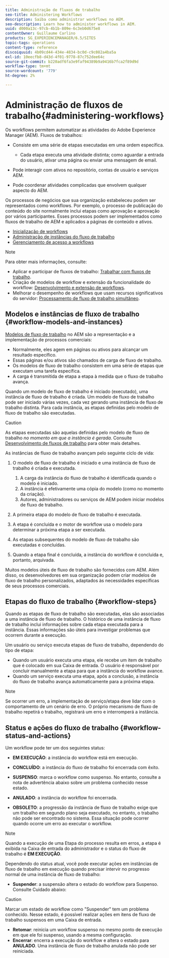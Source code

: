 ```yaml
---
title: Administração de fluxos de trabalho
seo-title: Administering Workflows
description: Saiba como administrar workflows no AEM.
seo-description: Learn how to administer workflows in AEM.
uuid: d000a13c-97cb-4b1b-809e-6c3eb0d675e8
contentOwner: Guillaume Carlino
products: SG_EXPERIENCEMANAGER/6.5/SITES
topic-tags: operations
content-type: reference
discoiquuid: 4b09cd44-434e-4834-bc0d-c9c082a4ba5a
exl-id: 10eecfb8-d43d-4f01-9778-87c752dee64c
source-git-commit: b220adf6fa3e9faf94389b9a9416b7fca2f89d9d
workflow-type: tm+mt
source-wordcount: '779'
ht-degree: 2%

---
```


# Administração de fluxos de trabalho{#administering-workflows}

Os workflows permitem automatizar as atividades do Adobe Experience Manager (AEM). Fluxos de trabalhos:

* Consiste em uma série de etapas executadas em uma ordem específica.

   * Cada etapa executa uma atividade distinta; como aguardar a entrada do usuário, ativar uma página ou enviar uma mensagem de email.

* Pode interagir com ativos no repositório, contas de usuário e serviços AEM.
* Pode coordenar atividades complicadas que envolvem qualquer aspecto do AEM.

Os processos de negócios que sua organização estabeleceu podem ser representados como workflows. Por exemplo, o processo de publicação do conteúdo do site normalmente inclui etapas como aprovação e aprovação por vários participantes. Esses processos podem ser implementados como fluxos de trabalho de AEM e aplicados a páginas de conteúdo e ativos.

* [Inicialização de workflows](/help/sites-administering/workflows-starting.md)
* [Administração de instâncias do fluxo de trabalho](/help/sites-administering/workflows-administering.md)
* [Gerenciamento de acesso a workflows](/help/sites-administering/workflows-managing.md)

>[!NOTE]
>
>Para obter mais informações, consulte:
>
>* Aplicar e participar de fluxos de trabalho: [Trabalhar com fluxos de trabalho](/help/sites-authoring/workflows.md).
>* Criação de modelos de workflow e extensão da funcionalidade do workflow: [Desenvolvimento e extensão de workflows](/help/sites-developing/workflows.md).
>* Melhorar o desempenho de workflows que usam recursos significativos do servidor: [Processamento de fluxo de trabalho simultâneo](/help/sites-deploying/configuring-performance.md#concurrent-workflow-processing).
>


## Modelos e instâncias de fluxo de trabalho {#workflow-models-and-instances}

[Modelos de fluxo de trabalho](/help/sites-developing/workflows.md#model) no AEM são a representação e a implementação de processos comerciais:

* Normalmente, eles agem em páginas ou ativos para alcançar um resultado específico.
* Essas páginas e/ou ativos são chamados de carga de fluxo de trabalho.
* Os modelos de fluxo de trabalho consistem em uma série de etapas que executam uma tarefa específica.
* A carga é transmitida de etapa a etapa à medida que o fluxo de trabalho avança.

Quando um modelo de fluxo de trabalho é iniciado (executado), uma instância de fluxo de trabalho é criada. Um modelo de fluxo de trabalho pode ser iniciado várias vezes, cada vez gerando uma instância de fluxo de trabalho distinta. Para cada instância, as etapas definidas pelo modelo de fluxo de trabalho são executadas.

>[!CAUTION]
>
>As etapas executadas são aquelas definidas pelo modelo de fluxo de trabalho *no momento em que a instância é gerada*. Consulte [Desenvolvimento de fluxos de trabalho](/help/sites-developing/workflows.md#model) para obter mais detalhes.

As instâncias de fluxo de trabalho avançam pelo seguinte ciclo de vida:

1. O modelo de fluxo de trabalho é iniciado e uma instância de fluxo de trabalho é criada e executada.

   1. A carga da instância do fluxo de trabalho é identificada quando o modelo é iniciado.
   1. A instância é efetivamente uma cópia do modelo (como no momento da criação).
   1. Autores, administradores ou serviços de AEM podem iniciar modelos de fluxo de trabalho.

1. A primeira etapa do modelo de fluxo de trabalho é executada.
1. A etapa é concluída e o motor de workflow usa o modelo para determinar a próxima etapa a ser executada.
1. As etapas subsequentes do modelo de fluxo de trabalho são executadas e concluídas.
1. Quando a etapa final é concluída, a instância do workflow é concluída e, portanto, arquivada.

Muitos modelos úteis de fluxo de trabalho são fornecidos com AEM. Além disso, os desenvolvedores em sua organização podem criar modelos de fluxo de trabalho personalizados, adaptados às necessidades específicas de seus processos comerciais.

## Etapas do fluxo de trabalho {#workflow-steps}

Quando as etapas de fluxo de trabalho são executadas, elas são associadas a uma instância de fluxo de trabalho. O histórico de uma instância de fluxo de trabalho inclui informações sobre cada etapa executada para a instância. Essas informações são úteis para investigar problemas que ocorrem durante a execução.

Um usuário ou serviço executa etapas de fluxo de trabalho, dependendo do tipo de etapa:

* Quando um usuário executa uma etapa, ele recebe um item de trabalho que é colocado em sua Caixa de entrada. O usuário é responsável por concluir manualmente a etapa para que a instância do workflow avance.
* Quando um serviço executa uma etapa, após a conclusão, a instância do fluxo de trabalho avança automaticamente para a próxima etapa.

>[!NOTE]
>
>Se ocorrer um erro, a implementação de serviço/etapa deve lidar com o comportamento de um cenário de erro. O próprio mecanismo de fluxo de trabalho repetirá o trabalho, registrará um erro e interromperá a instância.

## Status e ações do fluxo de trabalho {#workflow-status-and-actions}

Um workflow pode ter um dos seguintes status:

* **EM EXECUÇÃO**: a instância do workflow está em execução.
* **CONCLUÍDO**: a instância do fluxo de trabalho foi encerrada com êxito.

* **SUSPENSO**: marca o workflow como suspenso. No entanto, consulte a nota de advertência abaixo sobre um problema conhecido nesse estado.
* **ANULADO**: a instância do workflow foi encerrada.
* **OBSOLETO**: a progressão da instância de fluxo de trabalho exige que um trabalho em segundo plano seja executado, no entanto, o trabalho não pode ser encontrado no sistema. Essa situação pode ocorrer quando ocorre um erro ao executar o workflow.

>[!NOTE]
>
>Quando a execução de uma Etapa do processo resulta em erros, a etapa é exibida na Caixa de entrada do administrador e o status do fluxo de trabalho é **EM EXECUÇÃO**.

Dependendo do status atual, você pode executar ações em instâncias de fluxo de trabalho em execução quando precisar intervir no progresso normal de uma instância de fluxo de trabalho:

* **Suspender**: a suspensão altera o estado do workflow para Suspenso. Consulte Cuidado abaixo:

>[!CAUTION]
>
>Marcar um estado de workflow como &quot;Suspender&quot; tem um problema conhecido. Nesse estado, é possível realizar ações em itens de fluxo de trabalho suspensos em uma Caixa de entrada.

* **Retomar**: reinicia um workflow suspenso no mesmo ponto de execução em que ele foi suspenso, usando a mesma configuração.
* **Encerrar**: encerra a execução do workflow e altera o estado para **ANULADO**. Uma instância de fluxo de trabalho anulada não pode ser reiniciada.
